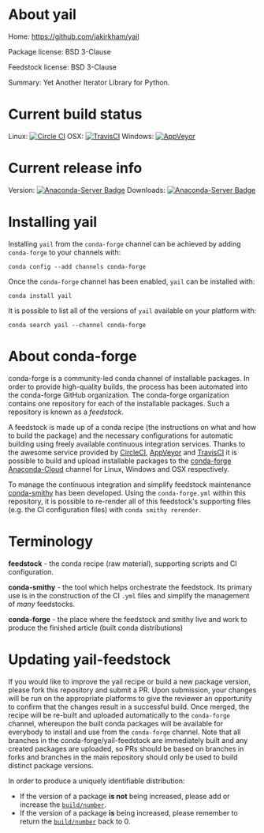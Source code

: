 About yail
==========

Home: https://github.com/jakirkham/yail

Package license: BSD 3-Clause

Feedstock license: BSD 3-Clause

Summary: Yet Another Iterator Library for Python.



Current build status
====================

Linux: [![Circle CI](https://circleci.com/gh/conda-forge/yail-feedstock.svg?style=shield)](https://circleci.com/gh/conda-forge/yail-feedstock)
OSX: [![TravisCI](https://travis-ci.org/conda-forge/yail-feedstock.svg?branch=master)](https://travis-ci.org/conda-forge/yail-feedstock)
Windows: [![AppVeyor](https://ci.appveyor.com/api/projects/status/github/conda-forge/yail-feedstock?svg=True)](https://ci.appveyor.com/project/conda-forge/yail-feedstock/branch/master)

Current release info
====================
Version: [![Anaconda-Server Badge](https://anaconda.org/conda-forge/yail/badges/version.svg)](https://anaconda.org/conda-forge/yail)
Downloads: [![Anaconda-Server Badge](https://anaconda.org/conda-forge/yail/badges/downloads.svg)](https://anaconda.org/conda-forge/yail)

Installing yail
===============

Installing `yail` from the `conda-forge` channel can be achieved by adding `conda-forge` to your channels with:

```
conda config --add channels conda-forge
```

Once the `conda-forge` channel has been enabled, `yail` can be installed with:

```
conda install yail
```

It is possible to list all of the versions of `yail` available on your platform with:

```
conda search yail --channel conda-forge
```


About conda-forge
=================

conda-forge is a community-led conda channel of installable packages.
In order to provide high-quality builds, the process has been automated into the
conda-forge GitHub organization. The conda-forge organization contains one repository
for each of the installable packages. Such a repository is known as a *feedstock*.

A feedstock is made up of a conda recipe (the instructions on what and how to build
the package) and the necessary configurations for automatic building using freely
available continuous integration services. Thanks to the awesome service provided by
[CircleCI](https://circleci.com/), [AppVeyor](http://www.appveyor.com/)
and [TravisCI](https://travis-ci.org/) it is possible to build and upload installable
packages to the [conda-forge](https://anaconda.org/conda-forge)
[Anaconda-Cloud](http://docs.anaconda.org/) channel for Linux, Windows and OSX respectively.

To manage the continuous integration and simplify feedstock maintenance
[conda-smithy](http://github.com/conda-forge/conda-smithy) has been developed.
Using the ``conda-forge.yml`` within this repository, it is possible to re-render all of
this feedstock's supporting files (e.g. the CI configuration files) with ``conda smithy rerender``.


Terminology
===========

**feedstock** - the conda recipe (raw material), supporting scripts and CI configuration.

**conda-smithy** - the tool which helps orchestrate the feedstock.
                   Its primary use is in the construction of the CI ``.yml`` files
                   and simplify the management of *many* feedstocks.

**conda-forge** - the place where the feedstock and smithy live and work to
                  produce the finished article (built conda distributions)


Updating yail-feedstock
=======================

If you would like to improve the yail recipe or build a new
package version, please fork this repository and submit a PR. Upon submission,
your changes will be run on the appropriate platforms to give the reviewer an
opportunity to confirm that the changes result in a successful build. Once
merged, the recipe will be re-built and uploaded automatically to the
`conda-forge` channel, whereupon the built conda packages will be available for
everybody to install and use from the `conda-forge` channel.
Note that all branches in the conda-forge/yail-feedstock are
immediately built and any created packages are uploaded, so PRs should be based
on branches in forks and branches in the main repository should only be used to
build distinct package versions.

In order to produce a uniquely identifiable distribution:
 * If the version of a package **is not** being increased, please add or increase
   the [``build/number``](http://conda.pydata.org/docs/building/meta-yaml.html#build-number-and-string).
 * If the version of a package **is** being increased, please remember to return
   the [``build/number``](http://conda.pydata.org/docs/building/meta-yaml.html#build-number-and-string)
   back to 0.
